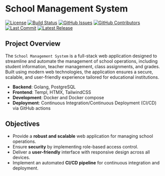 # School Management System


[![License](https://img.shields.io/github/license/i-christian/school_management_system)](./LICENSE)
[![Build Status](https://github.com/i-christian/school_management_system/actions/workflows/test.yml/badge.svg)](https://github.com/i-christian/school_management_system/actions/workflows/test.yml)
[![GitHub Issues](https://img.shields.io/github/issues/i-christian/school_management_system)](https://github.com/i-christian/school_management_system/issues)
[![GitHub Contributors](https://img.shields.io/github/contributors/i-christian/school_management_system)](https://github.com/i-christian/school_management_system/graphs/contributors)
[![Last Commit](https://img.shields.io/github/last-commit/i-christian/school_management_system)](https://github.com/i-christian/school_management_system/commits/main)
[![Latest Release](https://img.shields.io/github/v/release/i-christian/school_management_system?include_prereleases)](https://github.com/i-christian/school_management_system/releases)

## Project Overview
The `School Management System` is a full-stack web application designed to streamline and automate the management of school operations, including student information, teacher management, class assignments, and grades. Built using modern web technologies, the application ensures a secure, scalable, and user-friendly experience tailored for educational institutions.

- **Backend**: Golang, PostgreSQL
- **Frontend**: Templ, HTMX, TailwindCSS
- **Development**: Docker and Docker compose
- **Deployment**: Continuous Integration/Continuous Deployment (CI/CD) via GitHub actions

## Objectives

- Provide a **robust and scalable** web application for managing school operations.
- Ensure **security** by implementing role-based access control.
- Deliver a **user-friendly** interface with responsive design across all devices.
- Implement an automated **CI/CD pipeline** for continuous integration and deployment.
